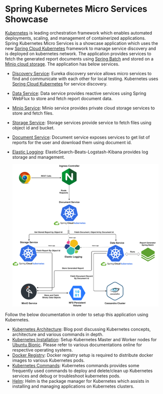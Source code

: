 # Spring Kubernetes Micro Services Showcase

[Kubernetes](https://kubernetes.io/docs/concepts/overview/what-is-kubernetes/) is leading orchestration framework which enables automated deployments, scaling, and management of containerized applications.
Spring Kubernetes Micro Services is a showcase application which uses the new [Spring Cloud Kubernetes](https://spring.io/projects/spring-cloud-kubernetes) framework to manage service discovery and is deployed on kubernetes network.
The application provides services to fetch the generated report documents using [Spring Batch](https://spring.io/projects/spring-batch) and stored on a [Minio cloud storage](https://min.io/).
The application has below services.

* [Discovery Service](discovery-service/README.md): Eureka discovery service allows micro services to find and communicate with each other for local testing. Kubernetes uses [Spring Cloud Kubernetes](https://spring.io/projects/spring-cloud-kubernetes) for service discovery.
* [Data Service](data-service/README.md): Data service provides reactive services using Spring WebFlux to store and fetch report document data.
* [Minio Service](minio-service/README.md):  Minio service provides private cloud storage services to store and fetch files.
* [Storage Service](storage-service/README.md): Storage services provide service to fetch files using object id and bucket. 
* [Document Service](document-service/README.md): Document service exposes services to get list of reports for the user and download them using document id. 
* [Elastic Logging](elastic-logging/README.md): ElasticSearch-Beats-Logstash-Kibana provides log storage and management.


   ![Spring Kubernetes Microservices Design](readme/images/spring-kubernetes-microservices.png)


Follow the below documentation in order to setup this application using Kubernetes.

* [Kubernetes Architecture](http://emprovisetech.blogspot.com/2018/12/kubernetes-container-orchestration-at.html): Blog post discussing Kubernetes concepts, architecture and various commands in depth.
* [Kubernetes Installation](readme/Kubernetes_Installation.md): Setup Kubernetes Master and Worker nodes for [Ubuntu Bionic](http://releases.ubuntu.com/18.04/). Please refer to various documentations online for respective operating systems.
* [Docker Registry](readme/Docker_Registry.md): Docker registry setup is required to distribute docker images to various Kubernetes pods. 
* [Kubernetes Commands](readme/Kubernetes_Commands.md): Kubernetes commands provides some frequently used commands to deploy and delete/clean up Kubernetes services and debug or troubleshoot kubernetes pods.
* [Helm](readme/Helm.md): Helm is the package manager for Kubernetes which assists in installing and managing applications on Kubernetes clusters.
